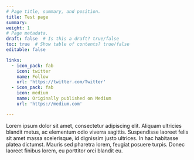 ```yaml
---
# Page title, summary, and position.
title: Test page
summary:
weight: 1
# Page metadata.
draft: false  # Is this a draft? true/false
toc: true  # Show table of contents? true/false
editable: false 

links:
  - icon_pack: fab
    icon: twitter
    name: Follow
    url: 'https://twitter.com/Twitter'
  - icon_pack: fab
    icon: medium
    name: Originally published on Medium
    url: 'https://medium.com'

---
```


Lorem ipsum dolor sit amet, consectetur adipiscing elit. Aliquam ultricies blandit metus, ac elementum odio viverra sagittis. Suspendisse laoreet felis sit amet massa scelerisque, id dignissim justo ultrices. In hac habitasse platea dictumst. Mauris sed pharetra lorem, feugiat posuere turpis. Donec laoreet finibus lorem, eu porttitor orci blandit eu.
